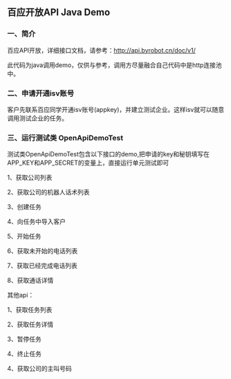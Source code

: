 ## 百应开放API Java Demo

### 一、简介
百应API开放，详细接口文档，请参考：http://api.byrobot.cn/doc/v1/

此代码为java调用demo，仅供与参考，调用方尽量融合自己代码中是http连接池中。

### 二、申请开通isv账号
客户先联系百应同学开通isv账号(appkey)，并建立测试企业。这样isv就可以随意调用测试企业的任务。

### 三、运行测试类 OpenApiDemoTest

测试类OpenApiDemoTest包含以下接口的demo,把申请的key和秘钥填写在APP_KEY和APP_SECRET的变量上，直接运行单元测试即可

1、获取公司列表

2、获取公司的机器人话术列表

3、创建任务

4、向任务中导入客户

5、开始任务

6、获取未开始的电话列表

7、获取已经完成电话列表

8、获取通话详情

其他api：

1、获取任务列表

2、获取任务详情

3、暂停任务

4、终止任务

4、获取公司的主叫号码

